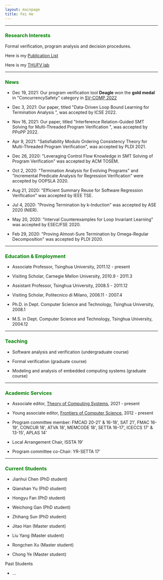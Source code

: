 ```yaml
---
layout: mainpage
title: Fei He
---
```


---

### <font color=green>Research Interests</font>

Formal verification, program analysis and decision procedures.

Here is my [Publication List](./publications.html)

Here is my [THUFV lab](https://thufv.github.io/) 

---


### <font color=green>News</font>

- Dec 19, 2021: Our program verification tool **Deagle** won the **gold medal** in "ConcurrencySafety" category in [SV-COMP 2022](https://sv-comp.sosy-lab.org/2022/results/results-verified/)

- Dec 3, 2021: Our paper, titled \"Data-Driven Loop Bound Learning for Termination Analysis \", was accepted by ICSE 2022. 

- Nov 16, 2021: Our paper, titled \"Interference Relation-Guided SMT Solving for Multi-Threaded Program Verification \", was accepted by PPoPP 2022.

- Apr 9, 2021: \"Satisfiability Modulo Ordering Consistency Theory for Multi-Threaded Program Verification\", was accepted by PLDI 2021.

- Dec 26, 2020: \"Leveraging Control Flow Knowledge in SMT Solving of Program Verification\" was accepted by ACM TOSEM. 

- Oct 2, 2020: \"Termination Analysis for Evolving Programs\" and \"Incremental Predicate Analysis for Regression Verification\" were accepted by OOPSLA 2020.

- Aug 21, 2020: \"Efficient Summary Reuse for Software Regression Verification\" was accepted by IEEE TSE.

- Jul 4, 2020: \"Proving Termination by k-Induction\" was accepted by ASE 2020 (NIER).

- May 20, 2020: \"Interval Counterexamples for Loop Invariant Learning\" was accepted by ESEC/FSE 2020.

- Feb 29, 2020: \"Proving Almost-Sure Termination by Omega-Regular Decomposition\" was accepted by PLDI 2020.

---

### <font color=green>Education & Employment</font>

- Associate Professor, Tsinghua University, 2011.12 - present

- Visiting Scholar, Carnegie Mellon University, 2010.9 - 2011.3

- Assistant Professor, Tsinghua University, 2008.5 - 2011.12

- Visiting Scholar, Politecnico di Milano, 2006.11 - 2007.4

- Ph.D. in Dept. Computer Science and Technology, Tsinghua University, 2008.1

- M.S. in Dept. Computer Science and Technology, Tsinghua University, 2004.12

---

### <font color=green>Teaching</font>

- Software analysis and verification (undergraduate course)
  
- Formal verification (graduate course)

- Modeling and analysis of embedded computing systems (graduate course)

---

### <font color=green>Academic Services</font>

- Associate editor, [Theory of Computing Systems](https://www.springer.com/journal/224/editors), 2021 - present

- Young associate editor, [Frontiers of Computer Science](http://journal.hep.com.cn/fcs/EN/column/column22267.shtml#list), 2012 - present

- Program committee member: FMCAD 20-21\' & 16-18\', SAT 21\', FMAC 16-19\', CONCUR 18\', ATVA 18\', MEMCODE 18\', SETTA 16-17\', ICECCS 17\' & 13-15\', APLAS 14\'

- Local Arrangement Chair, ISSTA 19\'

- Program committee co-Chair: YR-SETTA 17\'

---

### <font color=green>Current Students</font>

- Jianhui Chen (PhD student)

- Qianshan Yu (PhD student)

- Hongyu Fan (PhD student)

- Weichong Gan (PhD student)

- Zhihang Sun (PhD student)

- Jitao Han (Master student)

- Liu Yang (Master student)

- Rongchen Xu (Master student)

- Chong Ye (Master student)

Past Students

- ...
